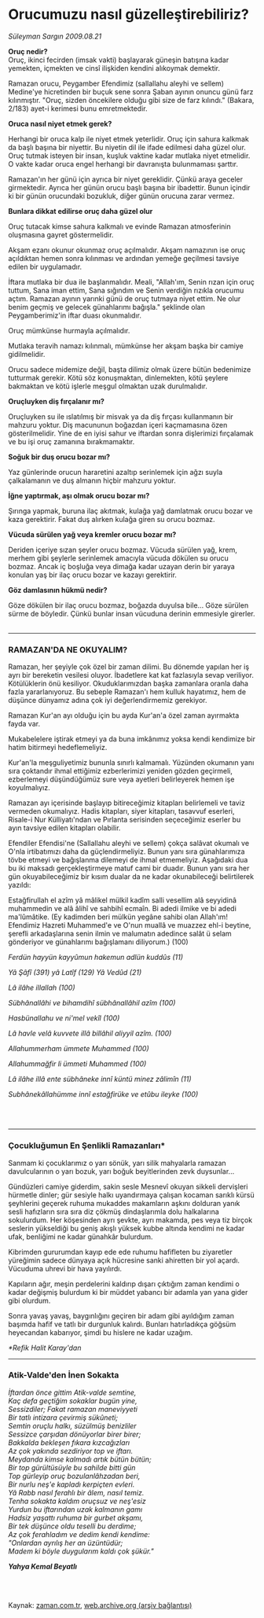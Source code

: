 # Orucumuzu nasıl güzelleştirebiliriz?

*Süleyman Sargın 2009.08.21*

<td class="columnist-detail">
<p><b>Oruç nedir?</b><br/>Oruç, ikinci fecirden (imsak vakti) başlayarak güneşin batışına kadar yemekten, içmekten ve cinsî ilişkiden kendini alıkoymak demektir.</p>
<p>
<div id="haberMetinDiv">
<p>Ramazan orucu, Peygamber Efendimiz (sallallahu aleyhi ve sellem) Medine'ye hicretinden bir buçuk sene sonra Şaban ayının onuncu günü farz kılınmıştır. "Oruç, sizden öncekilere olduğu gibi size de farz kılındı." (Bakara, 2/183) ayet-i kerimesi bunu emretmektedir.
<p><b>Oruca nasıl niyet etmek gerek?</b>
<p>Herhangi bir oruca kalp ile niyet etmek yeterlidir. Oruç için sahura kalkmak da başlı başına bir niyettir. Bu niyetin dil ile ifade edilmesi daha güzel olur. Oruç tutmak isteyen bir insan, kuşluk vaktine kadar mutlaka niyet etmelidir. O vakte kadar oruca engel herhangi bir davranışta bulunmaması şarttır.
<p>Ramazan'ın her günü için ayrıca bir niyet gereklidir. Çünkü araya geceler girmektedir. Ayrıca her günün orucu başlı başına bir ibadettir. Bunun içindir ki bir günün orucundaki bozukluk, diğer günün orucuna zarar vermez.
<p><b>Bunlara dikkat edilirse oruç daha güzel olur</b>
<p>Oruç tutacak kimse sahura kalkmalı ve evinde Ramazan atmosferinin oluşmasına gayret göstermelidir.
<p>Akşam ezanı okunur okunmaz oruç açılmalıdır. Akşam namazının ise oruç açıldıktan hemen sonra kılınması ve ardından yemeğe geçilmesi tavsiye edilen bir uygulamadır.
<p>İftara mutlaka bir dua ile başlanmalıdır. Meali, "Allah'ım, Senin rızan için oruç tuttum, Sana iman ettim, Sana sığındım ve Senin verdiğin rızıkla orucumu açtım. Ramazan ayının yarınki günü de oruç tutmaya niyet ettim. Ne olur benim geçmiş ve gelecek günahlarımı bağışla." şeklinde olan Peygamberimiz'in iftar duası okunmalıdır.
<p>Oruç mümkünse hurmayla açılmalıdır.
<p>Mutlaka teravih namazı kılınmalı, mümkünse her akşam başka bir camiye gidilmelidir.
<p>Orucu sadece midemize değil, başta dilimiz olmak üzere bütün bedenimize tutturmak gerekir. Kötü söz konuşmaktan, dinlemekten, kötü şeylere bakmaktan ve kötü işlerle meşgul olmaktan uzak durulmalıdır.
<p><b>Oruçluyken diş fırçalanır mı?</b>
<p>Oruçluyken su ile ıslatılmış bir misvak ya da diş fırçası kullanmanın bir mahzuru yoktur. Diş macununun boğazdan içeri kaçmamasına özen gösterilmelidir. Yine de en iyisi sahur ve iftardan sonra dişlerimizi fırçalamak ve bu işi oruç zamanına bırakmamaktır.
<p><b>Soğuk bir duş orucu bozar mı?</b>
<p>Yaz günlerinde orucun hararetini azaltıp serinlemek için ağzı suyla çalkalamanın ve duş almanın hiçbir mahzuru yoktur.
<p><b>İğne yaptırmak, aşı olmak orucu bozar mı?</b>
<p>Şırınga yapmak, buruna ilaç akıtmak, kulağa yağ damlatmak orucu bozar ve kaza gerektirir. Fakat duş alırken kulağa giren su orucu bozmaz.
<p><b>Vücuda sürülen yağ veya kremler orucu bozar mı?</b>
<p>Deriden içeriye sızan şeyler orucu bozmaz. Vücuda sürülen yağ, krem, merhem gibi şeylerle serinlemek amacıyla vücuda dökülen su orucu bozmaz. Ancak iç boşluğa veya dimağa kadar uzayan derin bir yaraya konulan yaş bir ilaç orucu bozar ve kazayı gerektirir.
<p><b>Göz damlasının hükmü nedir?</b>
<p>Göze dökülen bir ilaç orucu bozmaz, boğazda duyulsa bile... Göze sürülen sürme de böyledir. Çünkü bunlar insan vücuduna derinin emmesiyle girerler.
<br/>
 <hr/>
<p><h3>RAMAZAN'DA NE OKUYALIM?</h3>
<p>Ramazan, her şeyiyle çok özel bir zaman dilimi. Bu dönemde yapılan her iş ayrı bir bereketin vesilesi oluyor. İbadetlere kat kat fazlasıyla sevap veriliyor. Kötülüklerin önü kesiliyor. Okuduklarımızdan başka zamanlara oranla daha fazla yararlanıyoruz. Bu sebeple Ramazan'ı hem kulluk hayatımız, hem de düşünce dünyamız adına çok iyi değerlendirmemiz gerekiyor.
<p>Ramazan Kur'an ayı olduğu için bu ayda Kur'an'a özel zaman ayırmakta fayda var. 
<p>Mukabelelere iştirak etmeyi ya da buna imkânımız yoksa kendi kendimize bir hatim bitirmeyi hedeflemeliyiz.
<p>Kur'an'la meşguliyetimiz bununla sınırlı kalmamalı. Yüzünden okumanın yanı sıra çoktandır ihmal ettiğimiz ezberlerimizi yeniden gözden geçirmeli, ezberlemeyi düşündüğümüz sure veya ayetleri belirleyerek hemen işe koyulmalıyız.
<p>Ramazan ayı içerisinde başlayıp bitireceğimiz kitapları belirlemeli ve taviz vermeden okumalıyız. Hadis kitapları, siyer kitapları, tasavvuf eserleri, Risale-i Nur Külliyatı'ndan ve Pırlanta serisinden seçeceğimiz eserler bu ayın tavsiye edilen kitapları olabilir.
<p>Efendiler Efendisi'ne (Sallallahu aleyhi ve sellem) çokça salâvat okumalı ve O'nla irtibatımızı daha da güçlendirmeliyiz. Bunun yanı sıra günahlarımıza tövbe etmeyi ve bağışlanma dilemeyi de ihmal etmemeliyiz. Aşağıdaki dua bu iki maksadı gerçekleştirmeye matuf cami bir duadır. Bunun yanı sıra her gün okuyabileceğimiz bir kısım dualar da ne kadar okunabileceği belirtilerek yazıldı:
<p>Estağfirullah el azîm yâ mâlikel mülkil kadîm salli vesellim alâ seyyidinâ muhammedin ve alâ âlihî ve sahbihî ecmaîn. Bi adedi ilmike ve bi adedi ma'lûmâtike. (Ey kadimden beri mülkün yegâne sahibi olan Allah'ım! Efendimiz Hazreti Muhammed'e ve O'nun muallâ ve muazzez ehl-i beytine, şerefli arkadaşlarına senin ilmin ve malumatın adedince salât ü selam gönderiyor ve günahlarımı bağışlamanı diliyorum.) (100)
<p><i>Ferdün hayyün kayyûmun hakemun adlün kuddûs (11)
<p>Yâ Şâfî (391) yâ Latîf (129) Yâ Vedûd (21)
<p>Lâ ilâhe illallah (100)
<p>Sübhânallâhi ve bihamdihî sübhânallâhil azîm (100)
<p>Hasbünallahu ve ni'mel vekîl (100)
<p>Lâ havle velâ kuvvete illâ billâhil aliyyil azîm. (100)
<p>Allahummerham ümmete Muhammed (100)
<p>Allahummağfir li ümmeti Muhammed (100)
<p>Lâ ilâhe illâ ente sübhâneke innî küntü minez zâlimîn (11)
<p>Subhânekâllahümme innî estağfirüke ve etûbu ileyke (100)</p></p></p></p></p></p></p></p></p></i> <br/>
 <hr/>
<p><h3>Çocukluğumun En Şenlikli Ramazanları*</h3>
<p>Sanmam ki çocuklarımız o yarı sönük, yarı silik mahyalarla ramazan davulcularının o yarı bozuk, yarı boğuk beyitlerinden zevk duysunlar...
<p>Gündüzleri camiye giderdim, sakin sesle Mesnevî okuyan sikkeli dervişleri hürmetle dinler; gür sesiyle halkı uyandırmaya çalışan kocaman sarıklı kürsü şeyhlerini geçerek ruhuma mukaddes makamların aşkını dolduran yanık sesli hafızların sıra sıra diz çökmüş dindaşlarımla dolu halkalarına sokulurdum. Her köşesinden ayrı şevkte, ayrı makamda, pes veya tiz birçok seslerin yükseldiği bu geniş akışlı yüksek kubbe altında kendimi ne kadar ufak, benliğimi ne kadar günahkâr bulurdum.
<p>Kibrimden gururumdan kayıp ede ede ruhumu hafifleten bu ziyaretler yüreğimin sadece dünyaya açık hücresine sanki ahiretten bir yol açardı. Vücuduma uhrevi bir hava yayılırdı.
<p>Kapıların ağır, meşin perdelerini kaldırıp dışarı çıktığım zaman kendimi o kadar değişmiş bulurdum ki bir müddet yabancı bir adamla yan yana gider gibi olurdum.
<p>Sonra yavaş yavaş, baygınlığını geçiren bir adam gibi ayıldığım zaman başımda hafif ve tatlı bir durgunluk kalırdı. Bunları hatırladıkça göğsüm heyecandan kabarıyor, şimdi bu hislere ne kadar uzağım. 
<p><i>*Refik Halit Karay'dan</i>
<hr/>
<p><h3>Atik-Valde'den İnen Sokakta</h3>
<p><i>İftardan önce gittim Atik-valde semtine, <br/>
Kaç defa geçtiğim sokaklar bugün yine,
<br/>
Sessizdiler; Fakat ramazan maneviyyeti <br/>
Bir tatlı intizara çevirmiş sükûneti;
<br/>
Semtin oruçlu halkı, süzülmüş 
benizliler
<br/>
Sessizce çarşıdan dönüyorlar birer birer;
<br/>
Bakkalda bekleşen fıkara kızcağızları <br/>
Az çok yakında sezdiriyor top ve iftarı.
<br/>
Meydanda kimse kalmadı artık
bütün bütün;
<br/>
Bir top gürültüsüyle bu sahilde bitti gün
<br/>
Top gürleyip oruç bozulanlâhzadan beri, <br/>
Bir nurlu neş'e kapladı kerpiçten evleri. <br/>
Yâ Rabb nasıl ferahlı bir âlem, nasıl temiz.
<br/>
Tenha sokakta kaldım oruçsuz 
ve neş'esiz <br/>
Yurdun bu iftarından uzak 
kalmanın gamı
<br/>
Hadsiz yaşattı ruhuma bir 
gurbet akşamı,
<br/>
Bir tek düşünce oldu teselli bu derdime;
<br/>
Az çok ferahladım ve dedim 
kendi kendime:
<br/>
"Onlardan ayrılış her an üzüntüdür;
<br/>
Madem ki böyle duygularım 
kaldı çok şükür."
</i>
<p><b><i>Yahya Kemal Beyatlı</i></b></p></p></p></p></p></p></p></p></p></p></p></p></p></p></p></p></p></p></p></p></p></p></p></p></p></p></p></p></p></p></p></p></p></p></p></p></p></p></p></p></div>
</p>


<p><br>
		 </br></p></td>

Kaynak: [zaman.com.tr](http://zaman.com.tr/yazar.do?yazino=882682), [web.archive.org (arşiv bağlantısı)](http://web.archive.org/web/20111123112107/http://www.zaman.com.tr:80/yazar.do?yazino=882682)
